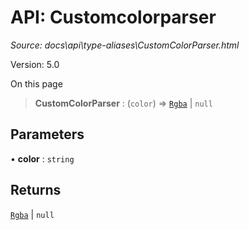 # API: Customcolorparser

*Source: docs\api\type-aliases\CustomColorParser.html*

Version: 5.0

On this page

> **CustomColorParser** : (`color`) => [`Rgba`](Rgba.md) | `null`

## Parameters[​](CustomColorParser.html#parameters "Direct link to Parameters")

• **color** : `string`

## Returns[​](CustomColorParser.html#returns "Direct link to Returns")

[`Rgba`](Rgba.md) | `null`
